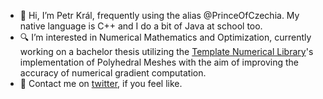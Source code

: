 - 👋 Hi, I’m Petr Král, frequently using the alias @PrinceOfCzechia. My native language is C++ and I do a bit of Java at school too.
- :mag: I’m interested in Numerical Mathematics and Optimization, currently working on a bachelor thesis utilizing the [Template Numerical Library](https://tnl-project.org)'s implementation of Polyhedral Meshes with the aim of improving the accuracy of numerical gradient computation.
- :envelope_with_arrow: Contact me on [twitter](https://twitter.com/PrinceOfCzechia), if you feel like.

<!---
PrinceOfCzechia/PrinceOfCzechia is a ✨ special ✨ repository because its `README.md` (this file) appears on your GitHub profile.
You can click the Preview link to take a look at your changes.
--->
